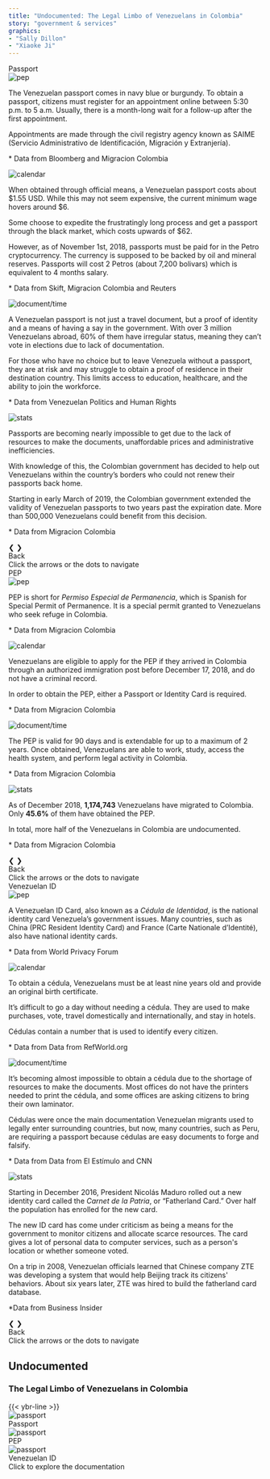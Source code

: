 ```yaml
---
title: "Undocumented: The Legal Limbo of Venezuelans in Colombia"
story: "government & services"
graphics:
- "Sally Dillon"
- "Xiaoke Ji"
---
```

<div class="divider"></div>
<section class="interactive">
  <div class="interactive__body" id="interactive__gov-undocumented">
    <!-- content for passport-->
    <div class="information-body" id="passport-body">
      <div class="information-body-r1" id="passport-body-top">
        <div class="information-title">Passport</div>
      </div>
      <!-- slideshow goes here -->
      <div class="information-body-r2">
        <div class="slideshow-container">
          <!-- first slide -->
          <div class="mySlides-passport fade">
            <div class="slide-image">
              <img class="slide-img-passport slide-img" src="assets/passport.svg" alt="pep">
              <div class="slide-txt">
                <p>The Venezuelan passport comes in navy blue or burgundy. To obtain a passport, citizens must register
                  for an appointment online between 5:30 p.m. to 5 a.m. Usually, there is a month-long wait for a
                  follow-up
                  after the first appointment. </p>
                <p>Appointments are made through the civil registry agency known as SAIME (Servicio Administrativo de
                  Identificación, Migración y Extranjería). </p>
                <p class="sources">* Data from Bloomberg and Migracion Colombia</p>
              </div>
            </div>
          </div>
          <!-- second slide -->
          <div class="mySlides-passport fade">
            <div class="slide-image">
              <img class="slide-img-passport-slide2 slide-img" src="assets/passport-slide2.svg" alt="calendar">
              <div class="slide-txt">
                <p>When obtained through official means, a Venezuelan passport costs about $1.55 USD. While this may not
                  seem expensive, the current minimum wage hovers around $6. </p>
                <p>Some choose to expedite the frustratingly long process and get a passport through the black market,
                  which costs upwards of $62.</p>
                <p>However, as of November 1st, 2018, passports must be paid for in the Petro cryptocurrency. The
                  currency
                  is supposed to be backed by oil and mineral reserves. Passports will cost 2 Petros (about 7,200
                  bolivars) which is equivalent to 4 months salary. </p>
                <p class="sources">* Data from Skift, Migracion Colombia and Reuters</p>
              </div>
            </div>
          </div>
          <div class="mySlides-passport fade">
            <div class="slide-image">
              <img class="slide-img-doc slide-img" src="assets/passport-slide3.svg" alt="document/time">
              <div class="slide-txt">
                <p>
                  A Venezuelan passport is not just a travel document, but a proof of identity and a means of having a
                  say in the government. With over 3 million Venezuelans abroad, 60% of them have irregular status,
                  meaning they can’t vote in elections due to lack of documentation.
                </p>
                <p>
                  For those who have no choice but to leave Venezuela without a passport, they are at risk and may
                  struggle to obtain a proof of residence in their destination country. This limits access to education,
                  healthcare, and the ability to join the workforce.
                </p>
                <p class="sources">* Data from Venezuelan Politics and Human Rights</p>
              </div>
            </div>
          </div>
          <div class="mySlides-passport fade">
            <div class="slide-image slide-img-expiration">
              <img class="slide-img-stats slide-img " src="assets/expiration date.svg" alt="stats">
              <div class="slide-txt">
                <p>Passports are becoming nearly impossible to get due to the lack of resources to make the documents,
                  unaffordable prices and administrative inefficiencies. </p>
                <p>With knowledge of this, the Colombian government has decided to help out Venezuelans within the
                  country’s borders who could not renew their passports back home.</p>
                <p>Starting in early March of 2019, the Colombian government extended the validity of Venezuelan
                  passports
                  to two years past the expiration date. More than 500,000 Venezuelans could benefit from this decision.
                </p>
                <p class="sources">* Data from Migracion Colombia</p>
              </div>
            </div>
          </div>
          <!-- slideshow buttons -->
          <div class="slideshow-buttons flex" id="passport-slide-buttons">
            <a class="prev" onclick="plusSlidesPassport(-1)">&#10094;</a>
            <a class="next" onclick="plusSlidesPassport(1)">&#10095;</a>
          </div>
        </div>
        <div class="back-button-row flex">
          <div class="back-button" id="passport-button">Back</div>
        </div>
        <div style="text-align:center">
          <span class="dot-passport" onclick="currentSlidePassport(1)"></span>
          <span class="dot-passport" onclick="currentSlidePassport(2)"></span>
          <span class="dot-passport" onclick="currentSlidePassport(3)"></span>
          <span class="dot-passport" onclick="currentSlidePassport(4)"></span>
        </div>
      </div>
      <!-- bottom caption -->
      <div class="information-body-r3 bottom-text" id="passport-body-bottom">
        Click the arrows or the dots to navigate
      </div>
    </div>
    <!-- end of content for passport -->
    <!-- content for pep-->
    <div class="information-body" id="PEP-body">
      <div class="information-body-r1" id="pep-body-top">
        <div class="information-title border-blue">PEP</div>
      </div>
      <!-- slideshow goes here -->
      <div class="information-body-r2">
        <div class="slideshow-container">
          <!-- first slide -->
          <div class="mySlides fade">
            <div class="slide-image slide-image-pep">
              <img class="slide-img-pep slide-img" src="assets/pep.svg" alt="pep">
              <div class="slide-txt">
                <p>PEP is short for <em>Permiso Especial de Permanencia</em>, which is Spanish for Special Permit of
                  Permanence. It is a special permit granted to Venezuelans who seek refuge in Colombia.</p>
                <p class="sources">* Data from Migracion Colombia</p>
              </div>
            </div>
          </div>
          <!-- second slide -->
          <div class="mySlides fade">
            <div class="slide-image">
              <img class="slide-img-calendar slide-img" src="assets/calendar.svg" alt="calendar">
              <div class="slide-txt">
                <p>
                  Venezuelans are eligible to apply for the PEP if they arrived in Colombia through an authorized
                  immigration post before December 17, 2018, and do not have a criminal record.
                </p>
                <p>In order to obtain the PEP, either a Passport or Identity Card is required.</p>
                <p class="sources">* Data from Migracion Colombia</p>
              </div>
            </div>
          </div>
          <div class="mySlides fade">
            <div class="slide-image">
              <img class="slide-img-doc slide-img" src="assets/doc.svg" alt="document/time">
              <div class="slide-txt">
                <p>
                  The PEP is valid for 90 days and is extendable for up to a maximum of 2 years. Once obtained,
                  Venezuelans are able to work, study, access the health system, and perform legal activity in Colombia.
                </p>
                <p class="sources">* Data from Migracion Colombia</p>
              </div>
            </div>
          </div>
          <div class="mySlides fade">
            <div class="slide-image ">
              <img class="slide-img-stats slide-img" src="assets/stats.svg" alt="stats">
              <div class="slide-txt">
                <p>As of December 2018, <strong>1,174,743</strong> Venezuelans have migrated to Colombia. Only
                  <strong>45.6%</strong> of them have obtained the PEP.</p>
                <p>In total, more half of the Venezuelans in Colombia are undocumented.</p>
                <p class="sources">* Data from Migracion Colombia</p>
              </div>
            </div>
          </div>
          <!-- slideshow buttons -->
          <div class="slideshow-buttons flex" id="pep-slide-buttons">
            <a class="prev" onclick="plusSlides(-1)">&#10094;</a>
            <a class="next" onclick="plusSlides(1)">&#10095;</a>
          </div>
        </div>
        <div class="back-button-row flex">
          <div class="back-button" id="pep-button">Back</div>
        </div>
        <div style="text-align:center">
          <span class="dot" onclick="currentSlide(1)"></span>
          <span class="dot" onclick="currentSlide(2)"></span>
          <span class="dot" onclick="currentSlide(3)"></span>
          <span class="dot" onclick="currentSlide(4)"></span>
        </div>
      </div>
      <!-- bottom caption -->
      <div class="information-body-r3 bottom-text" id="pep-body-bottom">
        Click the arrows or the dots to navigate
      </div>
    </div>
    <!-- end of content for pep -->
    <!-- contont for National id -->
    <div class="information-body" id="ID-body">
      <div class="information-body-r1" id="ID-body-top">
        <div class="information-title border-red">Venezuelan ID</div>
      </div>
      <!-- slideshow goes here -->
      <div class="information-body-r2">
        <div class="slideshow-container">
          <!-- first slide -->
          <div class="mySlides-ID fade">
            <div class="slide-image slide-image-ID flex">
              <img class="slide-img-ID slide-img" src="assets/cedula.svg" alt="pep">
              <div class="slide-txt2">
                <p>A Venezuelan ID Card, also known as a <em>Cédula de Identidad</em>, is the national identity card
                  Venezuela’s
                  government issues. Many countries, such as China (PRC Resident Identity Card) and France (Carte
                  Nationale d’Identité), also have national identity cards. </p>
                <p class="sources">* Data from World Privacy Forum</p>
              </div>
            </div>
          </div>
          <!-- second slide -->
          <div class="mySlides-ID fade">
            <div class="slide-image flex">
              <img class="slide-img-calendar slide-img " src="assets/cedule-groceries.svg" alt="calendar">
              <div class="slide-txt2">
                <p>
                  To obtain a cédula, Venezuelans must be at least nine years old and provide an original birth
                  certificate.
                </p>
                <p>
                  It’s difficult to go a day without needing a cédula. They are used to make purchases, vote, travel
                  domestically and internationally, and stay in hotels.
                </p>
                <p>Cédulas contain a number that is used to identify every citizen.</p>
                <p class="sources">* Data from Data from RefWorld.org</p>
              </div>
            </div>
          </div>
          <div class="mySlides-ID fade">
            <div class="slide-image flex">
              <img class="slide-img-doc slide-img" src="assets/printer.svg" alt="document/time">
              <div class="slide-txt2">
                <p>It’s becoming almost impossible to obtain a cédula due to the shortage of resources to make the
                  documents. Most offices do not have the printers needed to print the cédula, and some offices are
                  asking citizens to bring their own laminator.</p>
                <p>Cédulas were once the main documentation Venezuelan migrants used to legally enter surrounding
                  countries, but now, many countries, such as Peru, are requiring a passport because cédulas are easy
                  documents to forge and falsify. </p>
                <p class="sources">* Data from Data from El Estímulo and CNN</p>
              </div>
            </div>
          </div>
          <div class="mySlides-ID fade">
            <div class="slide-image flex">
              <img class="slide-img-stats slide-img" src="assets/carnet-de-la-patria.svg" alt="stats">
              <div class="slide-txt2">
                <p>
                  Starting in December 2016, President Nicolás Maduro rolled out a new identity card called the
                  <em>Carnet de la Patria</em>, or “Fatherland Card.” Over half the population has enrolled for the new
                  card.
                </p>
                <p>
                  The new ID card has come under criticism as being a means for the government to monitor citizens and
                  allocate scarce resources. The card gives a lot of personal data to computer services, such as a
                  person's location or whether someone voted.
                </p>
                <p>
                  On a trip in 2008, Venezuelan officials learned that Chinese company ZTE was developing a system that
                  would help Beijing track its citizens' behaviors. About six years later, ZTE was hired to build the
                  fatherland card database.
                </p>
                <p class="sources">*Data from Business Insider</p>
              </div>
            </div>
          </div>
          <!-- slideshow buttons -->
          <div class="slideshow-buttons flex" id="ID-slide-buttons">
            <a class="prev" onclick="plusSlidesID(-1)">&#10094;</a>
            <a class="next" onclick="plusSlidesID(1)">&#10095;</a>
          </div>
        </div>
        <div class="back-button-row flex">
          <div class="back-button" id="id-button">Back</div>
        </div>
        <div style="text-align:center">
          <span class="dot-ID" onclick="currentSlideID(1)"></span>
          <span class="dot-ID" onclick="currentSlideID(2)"></span>
          <span class="dot-ID" onclick="currentSlideID(3)"></span>
          <span class="dot-ID" onclick="currentSlideID(4)"></span>
        </div>
      </div>
      <!-- bottom caption -->
      <div class="information-body-r3 bottom-text" id="ID-body-bottom">
        Click the arrows or the dots to navigate
      </div>
    </div>
    <!-- end of content for national ID -->
    <!-- front page -->
    <div class="container-body">
      <div class="flex-column" id="r-1">
        <div class="interactive__header">
          <h2 class="interactive__title">Undocumented</h2>
          <h3 class="interactive__subhead">The Legal Limbo of Venezuelans in Colombia</h3>
          {{< ybr-line >}}
        </div>
        <div class="flex" id="r-2">
          <div class="flex document-box" id="r-2-c-1">
            <div class="document-img">
              <img class="passport-svg" src="assets/passport.svg" alt="passport">
            </div>
            <div class="flex document-txt">
              <div class="document-caption">Passport</div>
            </div>
          </div>
          <div class="flex document-box" id="r-2-c-2">
            <div class="flex document-img">
              <img class="pep-svg" src="assets/pep.svg" alt="passport">
            </div>
            <div class="flex document-txt">
              <div class="document-caption">PEP</div>
            </div>
          </div>
          <div class="flex document-box" id="r-2-c-3">
            <div class="flex document-img">
              <img class="cedula-svg" src="assets/cedula.svg" alt="passport">
            </div>
            <div class="flex document-txt">
              <div class="document-caption">Venezuelan ID</div>
            </div>
          </div>
        </div>
        <div class="flex" id="r-3">
          <div class="bottom-text">Click to explore the documentation</div>
        </div>
      </div>
    </div>
</section>
<div class="divider"></div>
